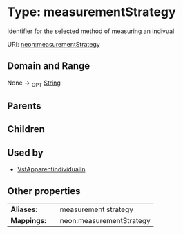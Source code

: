 
# Type: measurementStrategy


Identifier for the selected method of measuring an indivual

URI: [neon:measurementStrategy](https://data.neonscience.org/measurementStrategy)


## Domain and Range

None ->  <sub>OPT</sub> [String](types/String.md)

## Parents


## Children


## Used by

 * [VstApparentindividualIn](VstApparentindividualIn.md)

## Other properties

|  |  |  |
| --- | --- | --- |
| **Aliases:** | | measurement strategy |
| **Mappings:** | | neon:measurementStrategy |

